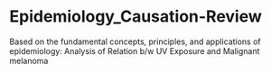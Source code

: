 # Epidemiology_Causation-Review
Based on the fundamental concepts, principles, and applications of epidemiology: Analysis of Relation b/w UV Exposure and Malignant melanoma
